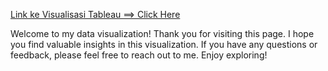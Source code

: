 [Link ke Visualisasi Tableau ==> Click Here](https://public.tableau.com/app/profile/sari.saldi#!/?newProfile=&activeTab=0)

Welcome to my data visualization! Thank you for visiting this page. I hope you find valuable insights in this visualization. If you have any questions or feedback, please feel free to reach out to me. Enjoy exploring!
